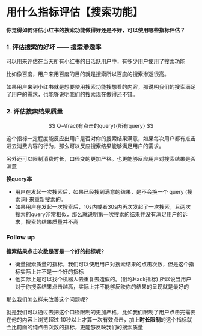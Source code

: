 # 用什么指标评估【**搜索功能**】

**你觉得如何评估小红书的搜索功能做得好还是不好，可以使用哪些指标评估？**



### 1. 评估搜索的好坏 —— 搜索渗透率

可以用来评估在当天所有小红书的日活跃用户中，有多少用户使用了搜索功能

比如像百度，用户来用百度的目的就是搜索所以百度的搜索渗透很高。

如果用户来到小红书就是想要使用搜索功能搜想看的内容，那说明我们的搜索满足了用户的需求，也能够说明我们的搜索现在做得还不错。



### 2. 评估搜索结果质量

$$
Q=\frac{有点击的query}{所有query} 
$$



这个指标一定程度能反应出用户是否对你的搜索结果满意，如果每次用户都有点击进去消费内容的行为，那么可以反应搜索结果能够满足用户的需求。

另外还可以限制消费时长，口径变的更加严格。也更能够反应用户对搜索结果是否满意

**换query率**

- 用户在发起一次搜索后，如果已经搜到满意的结果，是不会换一个 query (搜索词) 来重新搜索的。
- 如果用户在发起一次搜索后，10s内或者30s内再次发起了一次搜索，且两次搜索的query非常相似，那么就说明第一次搜索的结果并没有满足用户的诉求，搜索的结果质量并不高



### Follow up

**搜索结果点击次数是否是一个好的指标呢?**

- 衡量搜索质量的指标，我们可以使用用户对搜索结果的点击次数，但是这个指标实际上并不是一个好的指标
- 他实际上是可以找个机器人去重复去造假的。(俗称Hack指标) 所以说当用户对于你搜索结果点击越高，实际上并不能够反映你的结果的呈现就是最好的

那么我们怎么样来改善这个问题呢?

就是我们可以通过去把这个口径限制的更加严格，比如我们限制了用户点击完需要在他的内容上浏览超过 10秒以上才算一次有效点击，加上**时长限制**的这个指标就会比前面的纯点击次数的指标，更能够反映我们的搜索质量